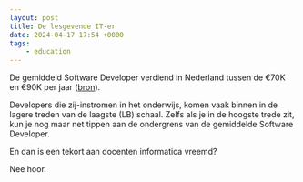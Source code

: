 ```yaml
---
layout: post
title: De lesgevende IT-er
date: 2024-04-17 17:54 +0000
tags:
    - education
---
```


De gemiddeld Software Developer verdiend in Nederland tussen de €70K en €90K per jaar ([bron](https://www.glassdoor.nl/Salarissen/senior-developer-salarissen-SRCH_KO0,16.htm)).

Developers die zij-instromen in het onderwijs, komen vaak binnen in de lagere treden van de laagste (LB) schaal. Zelfs als je in de hoogste trede zit, kun je nog maar net tippen aan de ondergrens van de gemiddelde Software Developer.

En dan is een tekort aan docenten informatica vreemd?

Nee hoor.